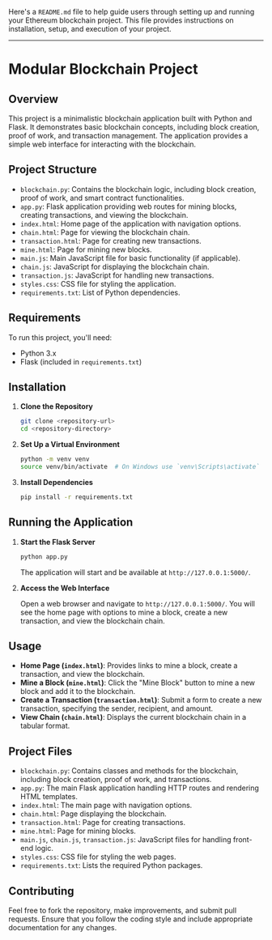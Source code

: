 Here's a `README.md` file to help guide users through setting up and running your Ethereum blockchain project. This file provides instructions on installation, setup, and execution of your project.

---

# Modular Blockchain Project

## Overview

This project is a minimalistic blockchain application built with Python and Flask. It demonstrates basic blockchain concepts, including block creation, proof of work, and transaction management. The application provides a simple web interface for interacting with the blockchain.

## Project Structure

- `blockchain.py`: Contains the blockchain logic, including block creation, proof of work, and smart contract functionalities.
- `app.py`: Flask application providing web routes for mining blocks, creating transactions, and viewing the blockchain.
- `index.html`: Home page of the application with navigation options.
- `chain.html`: Page for viewing the blockchain chain.
- `transaction.html`: Page for creating new transactions.
- `mine.html`: Page for mining new blocks.
- `main.js`: Main JavaScript file for basic functionality (if applicable).
- `chain.js`: JavaScript for displaying the blockchain chain.
- `transaction.js`: JavaScript for handling new transactions.
- `styles.css`: CSS file for styling the application.
- `requirements.txt`: List of Python dependencies.

## Requirements

To run this project, you'll need:

- Python 3.x
- Flask (included in `requirements.txt`)

## Installation

1. **Clone the Repository**

   ```bash
   git clone <repository-url>
   cd <repository-directory>
   ```

2. **Set Up a Virtual Environment**

   ```bash
   python -m venv venv
   source venv/bin/activate  # On Windows use `venv\Scripts\activate`
   ```

3. **Install Dependencies**

   ```bash
   pip install -r requirements.txt
   ```

## Running the Application

1. **Start the Flask Server**

   ```bash
   python app.py
   ```

   The application will start and be available at `http://127.0.0.1:5000/`.

2. **Access the Web Interface**

   Open a web browser and navigate to `http://127.0.0.1:5000/`. You will see the home page with options to mine a block, create a new transaction, and view the blockchain chain.

## Usage

- **Home Page (`index.html`)**: Provides links to mine a block, create a transaction, and view the blockchain.
- **Mine a Block (`mine.html`)**: Click the "Mine Block" button to mine a new block and add it to the blockchain.
- **Create a Transaction (`transaction.html`)**: Submit a form to create a new transaction, specifying the sender, recipient, and amount.
- **View Chain (`chain.html`)**: Displays the current blockchain chain in a tabular format.

## Project Files

- `blockchain.py`: Contains classes and methods for the blockchain, including block creation, proof of work, and transactions.
- `app.py`: The main Flask application handling HTTP routes and rendering HTML templates.
- `index.html`: The main page with navigation options.
- `chain.html`: Page displaying the blockchain.
- `transaction.html`: Page for creating transactions.
- `mine.html`: Page for mining blocks.
- `main.js`, `chain.js`, `transaction.js`: JavaScript files for handling front-end logic.
- `styles.css`: CSS file for styling the web pages.
- `requirements.txt`: Lists the required Python packages.

## Contributing

Feel free to fork the repository, make improvements, and submit pull requests. Ensure that you follow the coding style and include appropriate documentation for any changes.
